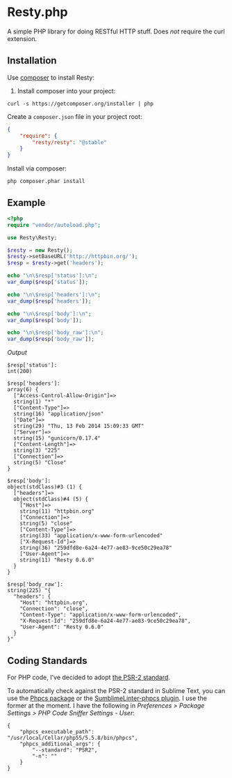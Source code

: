 # Resty.php

A simple PHP library for doing RESTful HTTP stuff. Does *not* require the curl extension.

## Installation

Use [composer](https://getcomposer.org/) to install Resty:

1. Install composer into your project:
```
curl -s https://getcomposer.org/installer | php
```

Create a `composer.json` file in your project root:

``` json
{
    "require": {
        "resty/resty": "@stable"
    }
}
```

Install via composer:

```
php composer.phar install
```


## Example

``` php
<?php
require "vendor/autoload.php";

use Resty\Resty;

$resty = new Resty();
$resty->setBaseURL('http://httpbin.org/');
$resp = $resty->get('headers');

echo "\n\$resp['status']:\n";
var_dump($resp['status']);

echo "\n\$resp['headers']:\n";
var_dump($resp['headers']);

echo "\n\$resp['body']:\n";
var_dump($resp['body']);

echo "\n\$resp['body_raw']:\n";
var_dump($resp['body_raw']);
```

*Output*

```
$resp['status']:
int(200)

$resp['headers']:
array(6) {
  ["Access-Control-Allow-Origin"]=>
  string(1) "*"
  ["Content-Type"]=>
  string(16) "application/json"
  ["Date"]=>
  string(29) "Thu, 13 Feb 2014 15:09:33 GMT"
  ["Server"]=>
  string(15) "gunicorn/0.17.4"
  ["Content-Length"]=>
  string(3) "225"
  ["Connection"]=>
  string(5) "Close"
}

$resp['body']:
object(stdClass)#3 (1) {
  ["headers"]=>
  object(stdClass)#4 (5) {
    ["Host"]=>
    string(11) "httpbin.org"
    ["Connection"]=>
    string(5) "close"
    ["Content-Type"]=>
    string(33) "application/x-www-form-urlencoded"
    ["X-Request-Id"]=>
    string(36) "259dfd8e-6a24-4e77-ae83-9ce50c29ea78"
    ["User-Agent"]=>
    string(11) "Resty 0.6.0"
  }
}

$resp['body_raw']:
string(225) "{
  "headers": {
    "Host": "httpbin.org",
    "Connection": "close",
    "Content-Type": "application/x-www-form-urlencoded",
    "X-Request-Id": "259dfd8e-6a24-4e77-ae83-9ce50c29ea78",
    "User-Agent": "Resty 0.6.0"
  }
}"
```

## Coding Standards

For PHP code, I've decided to adopt [the PSR-2 standard](http://www.php-fig.org/psr/psr-2/).

To automatically check against the PSR-2 standard in Sublime Text, you can use the [Phpcs package](https://sublime.wbond.net/packages/Phpcs) or the [SumblimeLinter-phpcs plugin](https://sublime.wbond.net/packages/SublimeLinter-phpcs). I use the former at the moment. I have the following in *Preferences > Package Settings > PHP Code Sniffer Settings - User*:

    {
        "phpcs_executable_path": "/usr/local/Cellar/php55/5.5.8/bin/phpcs",
        "phpcs_additional_args": {
            "--standard": "PSR2",
            "-n": ""
        }
    }
